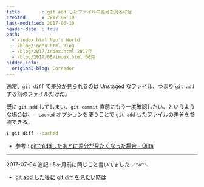```yaml
---
title        : git add したファイルの差分を見るには
created      : 2017-06-10
last-modified: 2017-06-10
header-date  : true
path:
  - /index.html Neo's World
  - /blog/index.html Blog
  - /blog/2017/index.html 2017年
  - /blog/2017/06/index.html 06月
hidden-info:
  original-blog: Corredor
---
```


通常、`git diff` で差分が見られるのは Unstaged なファイル、つまり `git add` する前のファイルだけだ。

既に `git add` してしまい、`git commit` 直前にもう一度確認したい、というような場合は、`--cached` オプションを使うことで `git add` したファイルの差分を参照できる。

```bash
$ git diff --cached
```

- 参考 : [gitでaddしたあとに差分が見たくなった場合 - Qiita](http://qiita.com/Nshota/items/fe22cf4eb7de497f2f8e)

---

2017-07-04 追記 : 5ヶ月前に同じこと書いてました `／^o^＼`

- [git add した後に git diff を見たい時は](/blog/2017/01/19-02.html)
